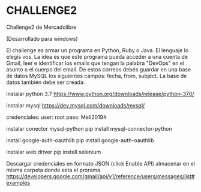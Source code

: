 # CHALLENGE2
Challenge2 de Mercadolibre

(Desarrollado para windows)

El challenge es armar un programa en Python, Ruby o Java. El
lenguaje lo elegís vos. La idea es que este programa pueda acceder a
una cuenta de Gmail, leer e identificar los emails que tengan la
palabra "DevOps" en el asunto o el cuerpo del email.
De estos correos debés guardar en una base de datos MySQL los
siguientes campos: fecha, from, subject.
La base de datos también debe ser creada.

instalar python 3.7
https://www.python.org/downloads/release/python-370/
  
instalar mysql
https://dev.mysql.com/downloads/mysql/
  
credenciales:
user: root
pass: Meli2019#
    
instalar conector mysql-python
pip install mysql-connector-python
  
install google-auth-oauthlib
pip install google-auth-oauthlib
  
instalar web driver
pip install selenium
  
Descargar credenciales en formato JSON (click Enable API) almacenar en el misma carpeta donde esta el prorama
https://developers.google.com/gmail/api/v1/reference/users/messages/list#examples
 
